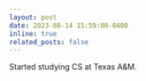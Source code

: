 ```yaml
---
layout: post
date: 2023-08-14 15:59:00-0400
inline: true
related_posts: false
---
```


Started studying CS at Texas A&M.

